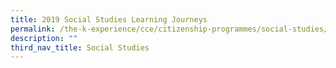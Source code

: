 ```yaml
---
title: 2019 Social Studies Learning Journeys
permalink: /the-k-experience/cce/citizenship-programmes/social-studies/2019-social-studies-learning-journeys/
description: ""
third_nav_title: Social Studies
---
```

